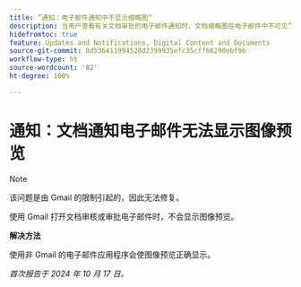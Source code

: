 ```yaml
---
title: ”通知：电子邮件通知中不显示缩略图“
description: 当用户查看有关文档审批的电子邮件通知时，文档缩略图在电子邮件中不可见”
hidefromtoc: true
feature: Updates and Notifications, Digital Content and Documents
source-git-commit: 0d536411994520d2399935efc35cff66290ebf9b
workflow-type: ht
source-wordcount: '82'
ht-degree: 100%

---
```


# 通知：文档通知电子邮件无法显示图像预览

>[!NOTE]
>
>该问题是由 Gmail 的限制引起的，因此无法修复。

使用 Gmail 打开文档审核或审批电子邮件时，不会显示图像预览。

**解决方法**

使用非 Gmail 的电子邮件应用程序会使图像预览正确显示。

_首次报告于 2024 年 10 月 17 日。_
